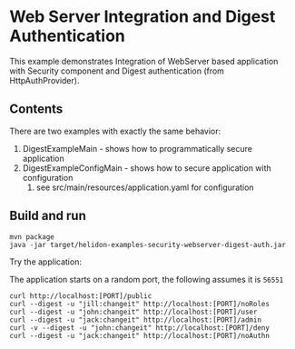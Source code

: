 # Web Server Integration and Digest Authentication

This example demonstrates Integration of WebServer
based application with Security component and Digest authentication (from HttpAuthProvider).

## Contents

There are two examples with exactly the same behavior:
1. DigestExampleMain - shows how to programmatically secure application
2. DigestExampleConfigMain - shows how to secure application with configuration
    1. see src/main/resources/application.yaml for configuration

## Build and run

```shell
mvn package
java -jar target/helidon-examples-security-webserver-digest-auth.jar
```

Try the application:

The application starts on a random port, the following assumes it is `56551`
```shell
curl http://localhost:[PORT]/public
curl --digest -u "jill:changeit" http://localhost:[PORT]/noRoles
curl --digest -u "john:changeit" http://localhost:[PORT]/user
curl --digest -u "jack:changeit" http://localhost:[PORT]/admin
curl -v --digest -u "john:changeit" http://localhost:[PORT]/deny
curl --digest -u "jack:changeit" http://localhost:[PORT]/noAuthn
```